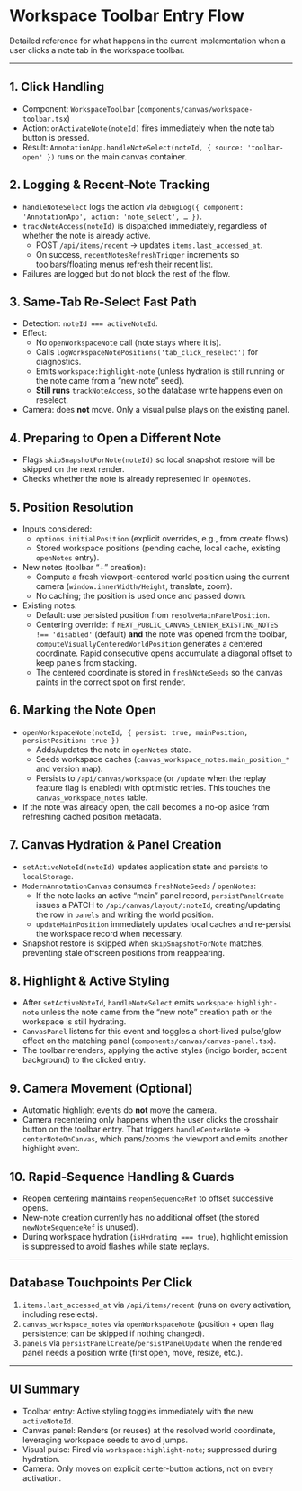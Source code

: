 # Workspace Toolbar Entry Flow

Detailed reference for what happens in the current implementation when a user clicks a note tab in the workspace toolbar.

---

## 1. Click Handling
- Component: `WorkspaceToolbar` (`components/canvas/workspace-toolbar.tsx`)
- Action: `onActivateNote(noteId)` fires immediately when the note tab button is pressed.
- Result: `AnnotationApp.handleNoteSelect(noteId, { source: 'toolbar-open' })` runs on the main canvas container.

## 2. Logging & Recent-Note Tracking
- `handleNoteSelect` logs the action via `debugLog({ component: 'AnnotationApp', action: 'note_select', … })`.
- `trackNoteAccess(noteId)` is dispatched immediately, regardless of whether the note is already active.
  - POST `/api/items/recent` → updates `items.last_accessed_at`.
  - On success, `recentNotesRefreshTrigger` increments so toolbars/floating menus refresh their recent list.
- Failures are logged but do not block the rest of the flow.

## 3. Same-Tab Re‑Select Fast Path
- Detection: `noteId === activeNoteId`.
- Effect:
  - No `openWorkspaceNote` call (note stays where it is).
  - Calls `logWorkspaceNotePositions('tab_click_reselect')` for diagnostics.
  - Emits `workspace:highlight-note` (unless hydration is still running or the note came from a “new note” seed).
  - **Still runs** `trackNoteAccess`, so the database write happens even on reselect.
- Camera: does **not** move. Only a visual pulse plays on the existing panel.

## 4. Preparing to Open a Different Note
- Flags `skipSnapshotForNote(noteId)` so local snapshot restore will be skipped on the next render.
- Checks whether the note is already represented in `openNotes`.

## 5. Position Resolution
- Inputs considered:
  - `options.initialPosition` (explicit overrides, e.g., from create flows).
  - Stored workspace positions (pending cache, local cache, existing `openNotes` entry).
- New notes (toolbar “+” creation):
  - Compute a fresh viewport-centered world position using the current camera (`window.innerWidth/Height`, translate, zoom).
  - No caching; the position is used once and passed down.
- Existing notes:
  - Default: use persisted position from `resolveMainPanelPosition`.
  - Centering override: if `NEXT_PUBLIC_CANVAS_CENTER_EXISTING_NOTES !== 'disabled'` (default) **and** the note was opened from the toolbar, `computeVisuallyCenteredWorldPosition` generates a centered coordinate. Rapid consecutive opens accumulate a diagonal offset to keep panels from stacking.
  - The centered coordinate is stored in `freshNoteSeeds` so the canvas paints in the correct spot on first render.

## 6. Marking the Note Open
- `openWorkspaceNote(noteId, { persist: true, mainPosition, persistPosition: true })`
  - Adds/updates the note in `openNotes` state.
  - Seeds workspace caches (`canvas_workspace_notes.main_position_*` and version map).
  - Persists to `/api/canvas/workspace` (or `/update` when the replay feature flag is enabled) with optimistic retries. This touches the `canvas_workspace_notes` table.
- If the note was already open, the call becomes a no-op aside from refreshing cached position metadata.

## 7. Canvas Hydration & Panel Creation
- `setActiveNoteId(noteId)` updates application state and persists to `localStorage`.
- `ModernAnnotationCanvas` consumes `freshNoteSeeds` / `openNotes`:
  - If the note lacks an active “main” panel record, `persistPanelCreate` issues a PATCH to `/api/canvas/layout/:noteId`, creating/updating the row in `panels` and writing the world position.
  - `updateMainPosition` immediately updates local caches and re-persist the workspace record when necessary.
- Snapshot restore is skipped when `skipSnapshotForNote` matches, preventing stale offscreen positions from reappearing.

## 8. Highlight & Active Styling
- After `setActiveNoteId`, `handleNoteSelect` emits `workspace:highlight-note` unless the note came from the “new note” creation path or the workspace is still hydrating.
- `CanvasPanel` listens for this event and toggles a short-lived pulse/glow effect on the matching panel (`components/canvas/canvas-panel.tsx`).
- The toolbar rerenders, applying the active styles (indigo border, accent background) to the clicked entry.

## 9. Camera Movement (Optional)
- Automatic highlight events do **not** move the camera.
- Camera recentering only happens when the user clicks the crosshair button on the toolbar entry. That triggers `handleCenterNote` → `centerNoteOnCanvas`, which pans/zooms the viewport and emits another highlight event.

## 10. Rapid-Sequence Handling & Guards
- Reopen centering maintains `reopenSequenceRef` to offset successive opens.
- New-note creation currently has no additional offset (the stored `newNoteSequenceRef` is unused).
- During workspace hydration (`isHydrating === true`), highlight emission is suppressed to avoid flashes while state replays.

---

## Database Touchpoints Per Click
1. `items.last_accessed_at` via `/api/items/recent` (runs on every activation, including reselects).
2. `canvas_workspace_notes` via `openWorkspaceNote` (position + open flag persistence; can be skipped if nothing changed).
3. `panels` via `persistPanelCreate`/`persistPanelUpdate` when the rendered panel needs a position write (first open, move, resize, etc.).

---

## UI Summary
- Toolbar entry: Active styling toggles immediately with the new `activeNoteId`.
- Canvas panel: Renders (or reuses) at the resolved world coordinate, leveraging workspace seeds to avoid jumps.
- Visual pulse: Fired via `workspace:highlight-note`; suppressed during hydration.
- Camera: Only moves on explicit center-button actions, not on every activation.
